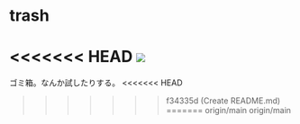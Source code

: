 # trash
<<<<<<< HEAD
![](https://media.discordapp.net/attachments/840131611419869194/853549369906692127/image0.jpg)
=======
ゴミ箱。なんか試したりする。
<<<<<<< HEAD
>>>>>>> f34335d (Create README.md)
=======
>>>>>>> origin/main
>>>>>>> origin/main
